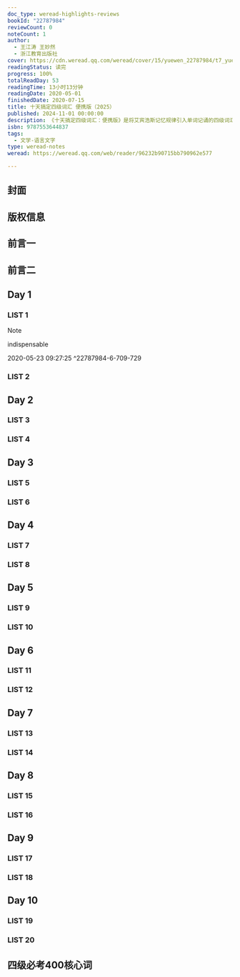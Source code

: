```yaml
---
doc_type: weread-highlights-reviews
bookId: "22787984"
reviewCount: 0
noteCount: 1
author:
  - 王江涛 王妙然
  - 浙江教育出版社
cover: https://cdn.weread.qq.com/weread/cover/15/yuewen_22787984/t7_yuewen_227879841737363302.jpg
readingStatus: 读完
progress: 100%
totalReadDay: 53
readingTime: 13小时13分钟
readingDate: 2020-05-01
finishedDate: 2020-07-15
title: 十天搞定四级词汇 便携版（2025）
published: 2024-11-01 00:00:00
description: 《十天搞定四级词汇：便携版》是将艾宾浩斯记忆规律引入单词记诵的四级词汇辅导书。本书由新东方英语培训两大人气名师王江涛和王妙然携手倾力打造，旨在帮助考生在短期内快速高效地突破四级英语核心词汇。本书选取了四级真题中出现的核心词汇，并囊括了真题中词汇的考点搭配和重要用法。全书共分为20个List，采取乱序的排列方式，词汇讲解简明扼要，重点突出。本书共计3044个词汇。
isbn: 9787553644837
tags:
  - 文学-语言文字
type: weread-notes
weread: https://weread.qq.com/web/reader/96232b90715bb790962e577

---
```



## 封面

## 版权信息

## 前言一

## 前言二

## Day 1

### LIST 1

> [!NOTE] 
> indispensable
> 
> 2020-05-23 09:27:25 ^22787984-6-709-729

### LIST 2

## Day 2

### LIST 3

### LIST 4

## Day 3

### LIST 5

### LIST 6

## Day 4

### LIST 7

### LIST 8

## Day 5

### LIST 9

### LIST 10

## Day 6

### LIST 11

### LIST 12

## Day 7

### LIST 13

### LIST 14

## Day 8

### LIST 15

### LIST 16

## Day 9

### LIST 17

### LIST 18

## Day 10

### LIST 19

### LIST 20

## 四级必考400核心词

